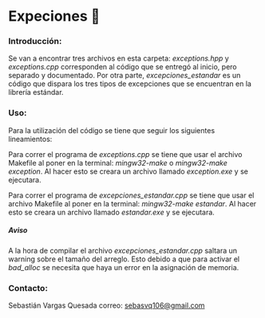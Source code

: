 # Expeciones 💩  

### **Introducción:**

Se van a encontrar tres archivos en esta carpeta: *exceptions.hpp* y *exceptions.cpp* corresponden al código que se entregó al inicio, pero separado y documentado. Por otra parte, *excepciones_estandar* es un código que dispara los tres tipos de excepciones que se encuentran en la librería estándar.

### **Uso:**
Para la utilización del código se tiene que seguir los siguientes lineamientos:

Para correr el programa de *exceptions.cpp* se tiene que usar el archivo Makefile al poner en la terminal: *mingw32-make* o *mingw32-make exception*. Al hacer esto se creara un archivo llamado *exception.exe* y se ejecutara.

Para correr el programa de *excepciones_estandar.cpp* se tiene que usar el archivo Makefile al poner en la terminal: *mingw32-make estandar*. Al hacer esto se creara un archivo llamado *estandar.exe* y se ejecutara.

##### **Aviso**
A la hora de compilar el archivo *excepciones_estandar.cpp* saltara un warning sobre el tamaño del arreglo. Esto debido a que para activar el *bad_alloc* se necesita que haya un error en la asignación de memoria. 

### **Contacto:**
Sebastián Vargas Quesada
correo: sebasvq106@gmail.com
